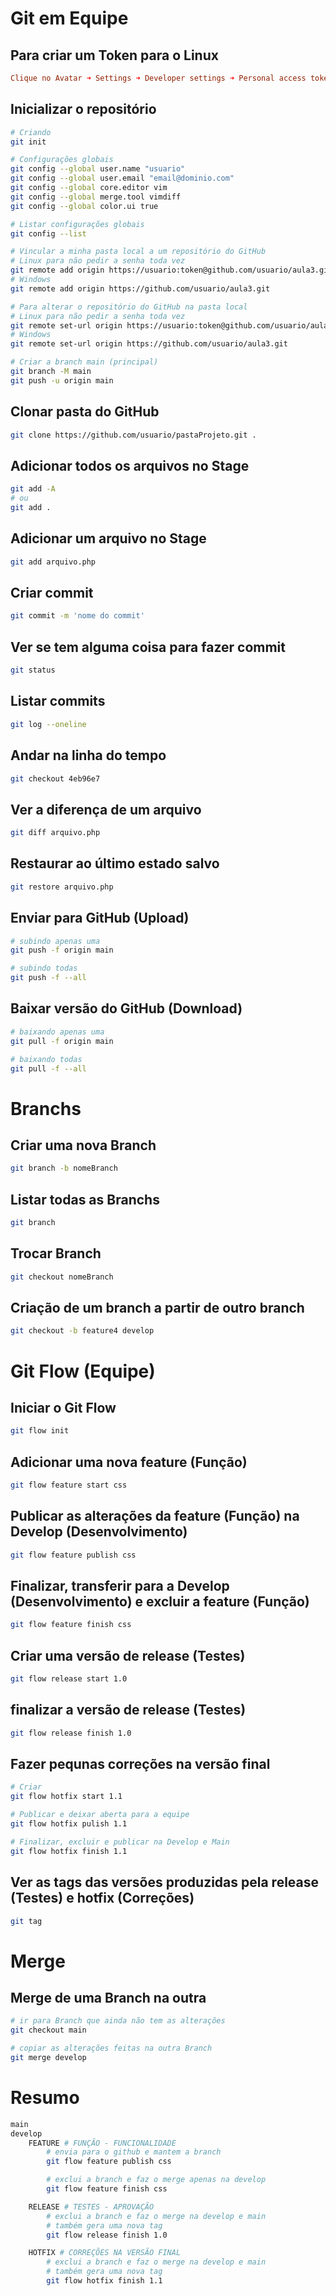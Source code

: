 # Git em Equipe

## Para criar um Token para o Linux

```conf
Clique no Avatar ➜ Settings ➜ Developer settings ➜ Personal access token ➜ Tokens (classic) ➜ Generate new token
```

## Inicializar o repositório

```sh
# Criando
git init

# Configurações globais
git config --global user.name "usuario"
git config --global user.email "email@dominio.com"
git config --global core.editor vim
git config --global merge.tool vimdiff
git config --global color.ui true

# Listar configurações globais
git config --list

# Vincular a minha pasta local a um repositório do GitHub
# Linux para não pedir a senha toda vez
git remote add origin https://usuario:token@github.com/usuario/aula3.git
# Windows
git remote add origin https://github.com/usuario/aula3.git

# Para alterar o repositório do GitHub na pasta local
# Linux para não pedir a senha toda vez
git remote set-url origin https://usuario:token@github.com/usuario/aula3.git
# Windows
git remote set-url origin https://github.com/usuario/aula3.git

# Criar a branch main (principal)
git branch -M main
git push -u origin main
```

## Clonar pasta do GitHub

```sh
git clone https://github.com/usuario/pastaProjeto.git .
```

## Adicionar todos os arquivos no Stage

```sh
git add -A
# ou
git add .
```

## Adicionar um arquivo no Stage

```sh
git add arquivo.php
```

## Criar commit

```sh
git commit -m 'nome do commit'
```

## Ver se tem alguma coisa para fazer commit

```sh
git status
```

## Listar commits

```sh
git log --oneline
```

## Andar na linha do tempo

```sh
git checkout 4eb96e7
```

## Ver a diferença de um arquivo

```sh
git diff arquivo.php
```

## Restaurar ao último estado salvo

```sh
git restore arquivo.php
```

## Enviar para GitHub (Upload)

```sh
# subindo apenas uma
git push -f origin main

# subindo todas
git push -f --all
```

## Baixar versão do GitHub (Download)

```sh
# baixando apenas uma
git pull -f origin main

# baixando todas
git pull -f --all
```

# Branchs

## Criar uma nova Branch

```sh
git branch -b nomeBranch
```

## Listar todas as Branchs

```sh
git branch
```

## Trocar Branch

```sh
git checkout nomeBranch
```

## Criação de um branch a partir de outro branch

```sh
git checkout -b feature4 develop
```

# Git Flow (Equipe)

## Iniciar o Git Flow

```sh
git flow init
```

## Adicionar uma nova feature (Função)

```sh
git flow feature start css
```

## Publicar as alterações da feature (Função) na Develop (Desenvolvimento)

```sh
git flow feature publish css
```

## Finalizar, transferir para a Develop (Desenvolvimento) e excluir a feature (Função)

```sh
git flow feature finish css
```

## Criar uma versão de release (Testes)

```sh
git flow release start 1.0
```

## finalizar a versão de release (Testes)

```sh
git flow release finish 1.0
```

## Fazer pequnas correções na versão final

```sh
# Criar
git flow hotfix start 1.1

# Publicar e deixar aberta para a equipe
git flow hotfix pulish 1.1

# Finalizar, excluir e publicar na Develop e Main
git flow hotfix finish 1.1
```

## Ver as tags das versões produzidas pela release (Testes) e hotfix (Correções)

```sh
git tag
```

# Merge

## Merge de uma Branch na outra

```sh
# ir para Branch que ainda não tem as alterações
git checkout main

# copiar as alterações feitas na outra Branch
git merge develop
```

# Resumo

```sh
main
develop
	FEATURE # FUNÇÃO - FUNCIONALIDADE
		# envia para o github e mantem a branch
		git flow feature publish css

		# exclui a branch e faz o merge apenas na develop
		git flow feature finish css

	RELEASE # TESTES - APROVAÇÃO
		# exclui a branch e faz o merge na develop e main
		# também gera uma nova tag
		git flow release finish 1.0

	HOTFIX # CORREÇÕES NA VERSÃO FINAL
		# exclui a branch e faz o merge na develop e main
		# também gera uma nova tag
		git flow hotfix finish 1.1
```
